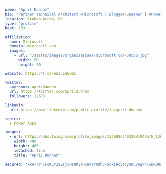 ```yaml
---
name: "April Dunnam"
bio: "Partner Technical Architect @Microsoft | Blogger-Speaker | #PowerApps, #PowerAutomate, #Office365, #SharePoint | #WIT | #Karaoke Queen"
location: Broken Arrow, OK
type: "profile"
heat: 133

affiliation:
  name: Microsoft
  domain: microsoft.com
  images:
    - url: "/assets/images/organizations/microsoft.com-50x50.jpg"
      width: 50
      height: 50

website: https://t.co/enJuiGEQZc

twitter:
  username: aprildunnam
  url: https://twitter.com/aprildunnam
  followers: 12608

linkedin:
  url: https://www.linkedin.com/public-profile/in/april-dunnam

topics:
  - Power Apps

images:
  - url: https://pbs.twimg.com/profile_images/1326986540329918465/W_IJ6Ih2_400x400.jpg
    width: 400
    height: 400
    isCached: true
    title: "April Dunnam"

secured: "xkA+rrPCFcKCrZ8ZFj5HsURybH2evtr8dhJ+5okIHoyaqynnLVegkhTwNKQUnz6iQHzpX/7mGMWux1qVc2JiyfqCpl2Tua4Ua6YfiUvvgBONNOCgltuxuZtGHHIsLsdYxLqLe4ZamYMYpqD9WpVepkF/DqJRAC1sUjvUOjMsASOqBnUw6ED3EqrnGMEpG+Ok5Gh9Q4p1/KO1c8MsLbm5wUmdp2XHqG8/OAIYKFycxmUYQFOWFiP8PLeMLBm9dQaVaifmw5cSJMBopk1ZwvAmWp4lKOCgTaExuoqrFz8lxFxkhOZ9xQOpKlBmjrqv8qw1s0+uP7vDBYNwNEAnRlrntqqu2UluRkZdGMRWO6RU/LH0Hd+GVpV4de8DSN7RF3KZ4msmxGIJyqXBtJ17q+gWMAsCA5fopyL3n++ob/aYsS0=;fKkPet4zqqPos0eN6Gk+Vw=="
---
```


